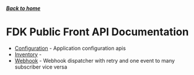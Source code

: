 ##### [Back to home](../../README.md)

# FDK Public Front API Documentation


* [Configuration](CONFIGURATION.md) - Application configuration apis 
* [Inventory](INVENTORY.md) -  
* [Webhook](WEBHOOK.md) - Webhook dispatcher with retry and one event to many subscriber vice versa 
